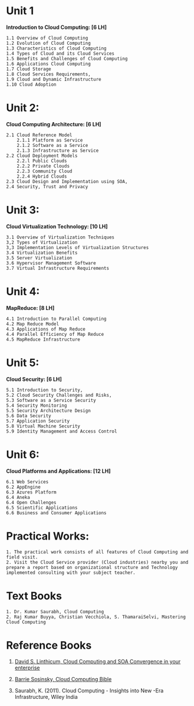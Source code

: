 # Unit 1

<p align="justify">

<b>Introduction to Cloud Computing: [6 LH]</b> 

    1.1 Overview of Cloud Computing
    1.2 Evolution of Cloud Computing
    1.3 Characteristics of Cloud Computing
    1.4 Types of Cloud and its Cloud Services
    1.5 Benefits and Challenges of Cloud Computing
    1.6 Applications Cloud Computing
    1.7 Cloud Storage
    1.8 Cloud Services Requirements,
    1.9 Cloud and Dynamic Infrastructure
    1.10 Cloud Adoption
</p>

# Unit 2:

<p align="justify">

<b> Cloud Computing Architecture: [6 LH]</b>

    2.1 Cloud Reference Model
        2.1.1 Platform as Service
        2.1.2 Software as a Service
        2.1.3 Infrastructure as Service
    2.2 Cloud Deployment Models
        2.2.l Public Clouds
        2.2.2 Private Clouds
        2.2.3 Community Cloud
        2.2.4 Hybrid Clouds
    2.3 Cloud Design and Implementation using SOA,
    2.4 Security, Trust and Privacy
</p>

# Unit 3:

<p align="justify">

<b> Cloud Virtualization Technology: [10 LH]</b>

    3.1 Overview of Virtualization Techniques
    3,2 Types of Virtualization
    3,3 Implementation Levels of Virtualization Structures
    3.4 Virtualization Benefits
    3.5 Server Virtualization
    3.6 Hypervisor Management Software
    3.7 Virtual Infrastructure Requirements
</p>

# Unit 4:

<p align="justify">

<b>MapReduce: [8 LH]</b>

    4.1 Introduction to Parallel Computing
    4.2 Map Reduce Model
    4.3 Applications of Map Reduce
    4.4 Parallel Efficiency of Map Reduce
    4.5 MapReduce Infrastructure
</p>

# Unit 5:

<p align="justify">

<b>Cloud Security: [6 LH]</b>

    5.1 Introduction to Security,
    5.2 Cloud Security Challenges and Risks,
    5.3 Software as a Service Security
    5.4 Security Monitoring
    5.5 Security Architecture Design
    5.6 Data Security
    5.7 Application Security
    5.8 Virtual Machine Security
    5.9 Identity Management and Access Control
</p>

# Unit 6:

<p align="justify">

<b>Cloud Platforms and Applications: [12 LH]</b>

    6.1 Web Services
    6.2 AppEngine
    6.3 Azures Platform
    6.4 Aneka
    6.4 Open Challenges
    6.5 Scientific Applications
    6.6 Business and Consumer Applications
</p>

# Practical Works:

<p align="justify">

    1. The practical work consists of all features of Cloud Computing and field visit.
    2. Visit the Cloud Service provider (Cloud industries) nearby you and prepare a report based on organizational structure and Technology implemented consulting with your subject teacher.
</p>

# Text Books

<p align="justify">

    1. Dr. Kumar Saurabh, Cloud Computing
    2. Raj Kumar Buyya, Christian Vecchiola, S. ThamaraiSelvi, Mastering Cloud Computing
</p>

# Reference Books

<p align="justify">

1. [David S. Linthicum, Cloud Computing and SOA Convergence in your enterprise](./RecommendedBooks/Cloud%20Computing%20and%20SOA%20Convergence%20in%20Your%20Enterprise_%20A%20Step-by-Step%20Guide%20by%20David%20S.%20Linthicum.pdf)

2. [Barrie Sosinsky, Cloud Computing Bible](./RecommendedBooks/Cloud%20Computing%20Bible%20by%20Sosinsky%20Barrie.pdf)

3. Saurabh, K. (2011). Cloud Computing - Insights into New -Era Infrastructure, Wiley India
</p>